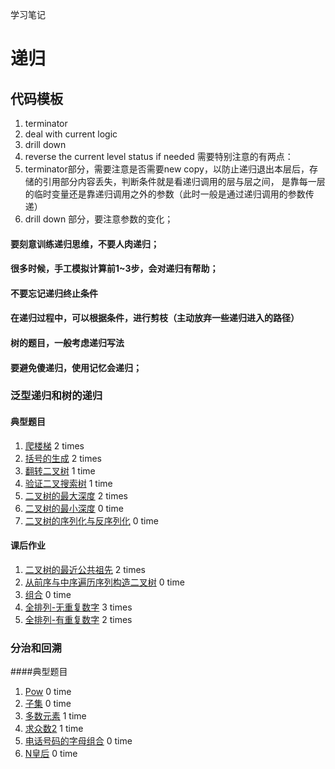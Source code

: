 学习笔记

# 递归
## 代码模板
1. terminator
2. deal with current logic
3. drill down
4. reverse the current level status if needed
需要特别注意的有两点：
1. terminator部分，需要注意是否需要new copy，以防止递归退出本层后，存储的引用部分内容丢失，判断条件就是看递归调用的层与层之间，
是靠每一层的临时变量还是靠递归调用之外的参数（此时一般是通过递归调用的参数传递）
2. drill down 部分，要注意参数的变化；

#### 要刻意训练递归思维，不要人肉递归；
#### 很多时候，手工模拟计算前1~3步，会对递归有帮助；
#### 不要忘记递归终止条件
#### 在递归过程中，可以根据条件，进行剪枝（主动放弃一些递归进入的路径）
#### 树的题目，一般考虑递归写法
#### 要避免傻递归，使用记忆会递归；

### 泛型递归和树的递归
#### 典型题目
1. [爬楼梯](https://leetcode-cn.com/problems/climbing-stairs/)  2 times
2. [括号的生成](https://leetcode-cn.com/problems/generate-parentheses/) 2 times 
3. [翻转二叉树](https://leetcode-cn.com/problems/invert-binary-tree/description/) 1 time
4. [验证二叉搜索树](https://leetcode-cn.com/problems/validate-binary-search-tree)  1 time
5. [二叉树的最大深度](https://leetcode-cn.com/problems/maximum-depth-of-binary-tree/) 2 times
6. [二叉树的最小深度](https://leetcode-cn.com/problems/minimum-depth-of-binary-tree/) 0 time
7. [二叉树的序列化与反序列化](https://leetcode-cn.com/problems/serialize-and-deserialize-binary-tree/) 0 time

#### 课后作业
1. [二叉树的最近公共祖先](https://leetcode-cn.com/problems/lowest-common-ancestor-of-a-binary-tree/) 2 times
2. [从前序与中序遍历序列构造二叉树](https://leetcode-cn.com/problems/construct-binary-tree-from-preorder-and-inorder-traversal/) 0 time
3. [组合](https://leetcode-cn.com/problems/combinations/) 0 time
4. [全排列-无重复数字](https://leetcode-cn.com/problems/permutations/) 3 times
5. [全排列-有重复数字](https://leetcode-cn.com/problems/permutations-ii/) 2 times

### 分治和回溯
####典型题目
1. [Pow](https://leetcode-cn.com/problems/powx-n/) 0 time
2. [子集](https://leetcode-cn.com/problems/subsets/) 0 time
3. [多数元素](https://leetcode-cn.com/problems/majority-element/description/) 1 time
4. [求众数2](https://leetcode-cn.com/problems/majority-element-ii/) 1 time
5. [电话号码的字母组合](https://leetcode-cn.com/problems/letter-combinations-of-a-phone-number/) 0 time
6. [N皇后](https://leetcode-cn.com/problems/n-queens/) 0 time
